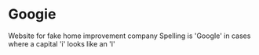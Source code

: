 # Googie
Website for fake home improvement company
Spelling is 'GoogIe' in cases where a capital 'i' looks like an 'l'
